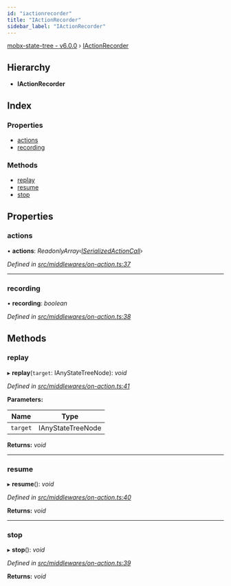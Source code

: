 ```yaml
---
id: "iactionrecorder"
title: "IActionRecorder"
sidebar_label: "IActionRecorder"
---
```


[mobx-state-tree - v6.0.0](../index.md) › [IActionRecorder](iactionrecorder.md)

## Hierarchy

* **IActionRecorder**

## Index

### Properties

* [actions](iactionrecorder.md#actions)
* [recording](iactionrecorder.md#recording)

### Methods

* [replay](iactionrecorder.md#replay)
* [resume](iactionrecorder.md#resume)
* [stop](iactionrecorder.md#stop)

## Properties

###  actions

• **actions**: *ReadonlyArray‹[ISerializedActionCall](iserializedactioncall.md)›*

*Defined in [src/middlewares/on-action.ts:37](https://github.com/mobxjs/mobx-state-tree/blob/72f4f644/src/middlewares/on-action.ts#L37)*

___

###  recording

• **recording**: *boolean*

*Defined in [src/middlewares/on-action.ts:38](https://github.com/mobxjs/mobx-state-tree/blob/72f4f644/src/middlewares/on-action.ts#L38)*

## Methods

###  replay

▸ **replay**(`target`: IAnyStateTreeNode): *void*

*Defined in [src/middlewares/on-action.ts:41](https://github.com/mobxjs/mobx-state-tree/blob/72f4f644/src/middlewares/on-action.ts#L41)*

**Parameters:**

Name | Type |
------ | ------ |
`target` | IAnyStateTreeNode |

**Returns:** *void*

___

###  resume

▸ **resume**(): *void*

*Defined in [src/middlewares/on-action.ts:40](https://github.com/mobxjs/mobx-state-tree/blob/72f4f644/src/middlewares/on-action.ts#L40)*

**Returns:** *void*

___

###  stop

▸ **stop**(): *void*

*Defined in [src/middlewares/on-action.ts:39](https://github.com/mobxjs/mobx-state-tree/blob/72f4f644/src/middlewares/on-action.ts#L39)*

**Returns:** *void*
